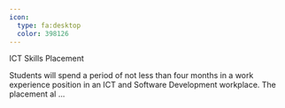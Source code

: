 ```yaml
---
icon:
  type: fa:desktop
  color: 398126
---
```

ICT Skills Placement

Students will spend a period of not less than four months in a work experience position in an ICT and Software Development workplace. The placement al ... 
